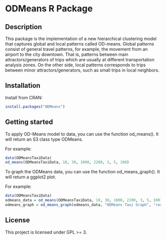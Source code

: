 # ODMeans R Package

## Description 

This package is the implementation of a new hierarchical clustering model that captures global and local patterns called OD-means. Global patterns consist of general travel patterns, for example, the movement from an airport to the city downtown. That is, patterns between main attractors/generators of trips which are usually at different transportation analysis zones. On the other side, local patterns corresponds to trips between minor attractors/generators, such as small trips in local neighbors.

## Installation

Install from CRAN:

```R
install.packages("ODMeans")
```

## Getting started

To apply OD-Means model to data, you can use the function od_means(). It will return an S3 class type ODMeans.

For example:

```R
data(ODMeansTaxiData)
od_means(ODMeansTaxiData, 10, 30, 1000, 2200, 3, 5, 100)
```

To graph the ODMeans data, you can use the function od_means_graph(). It will return a ggplot2 plot.

For example:
```R
data(ODMeansTaxiData)
odmeans_data = od_means(ODMeansTaxiData, 10, 30, 1000, 2200, 3, 5, 100)
odmeans_graph = od_means_graph(odmeans_data, "ODMeans Taxi Graph", "roadmap", 11, FALSE)
```

## License

This project is licensed under GPL >= 3.
